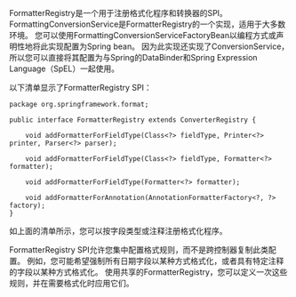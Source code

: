 FormatterRegistry是一个用于注册格式化程序和转换器的SPI。 FormattingConversionService是FormatterRegistry的一个实现，适用于大多数环境。 您可以使用FormattingConversionServiceFactoryBean以编程方式或声明性地将此实现配置为Spring bean。 因为此实现还实现了ConversionService，所以您可以直接将其配置为与Spring的DataBinder和Spring Expression Language（SpEL）一起使用。

以下清单显示了FormatterRegistry SPI：

	package org.springframework.format;

	public interface FormatterRegistry extends ConverterRegistry {
	
	    void addFormatterForFieldType(Class<?> fieldType, Printer<?> printer, Parser<?> parser);
	
	    void addFormatterForFieldType(Class<?> fieldType, Formatter<?> formatter);
	
	    void addFormatterForFieldType(Formatter<?> formatter);
	
	    void addFormatterForAnnotation(AnnotationFormatterFactory<?, ?> factory);
	}

如上面的清单所示，您可以按字段类型或注释注册格式化程序。

FormatterRegistry SPI允许您集中配置格式规则，而不是跨控制器复制此类配置。 例如，您可能希望强制所有日期字段以某种方式格式化，或者具有特定注释的字段以某种方式格式化。 使用共享的FormatterRegistry，您可以定义一次这些规则，并在需要格式化时应用它们。